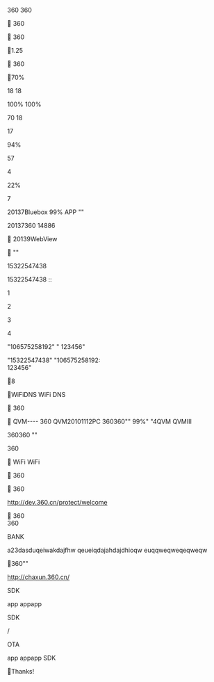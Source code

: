 360 
360


  360


  360

1.25








  360











 








70%









 



 

 18 18

 100% 100%

 70 18

 

17

94%

57



 

4

22%

7

20137Bluebox 99% APP   "" 

20137360 14886     


20139WebView 
   
 







   



 




""
  



 15322547438 

 15322547438 ::

1

2

3

4


  





 "106575258192" "    123456"

 "15322547438" "106575258192:   
123456"











8
    





WiFiDNS
WiFi 
DNS 


  360


QVM----
360 QVM20101112PC 360360"" 99%" "4QVM QVMIII

360360 ""  

360 

 
      

 

 
 WiFi  WiFi  

 
   


360      


   


360      






http://dev.360.cn/protect/welcome


 360  
 360 



BANK 



a23dasduqeiwakdajfhw qeueiqdajahdajdhioqw euqqweqweqeqweqw







 



360""






http://chaxun.360.cn/



  SDK  
  



 











app appapp





SDK

  



 

/ 


 OTA  

  app appapp  SDK

Thanks!

